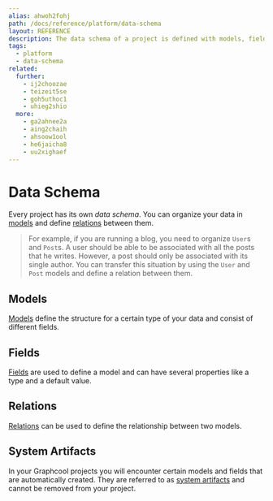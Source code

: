 ```yaml
---
alias: ahwoh2fohj
path: /docs/reference/platform/data-schema
layout: REFERENCE
description: The data schema of a project is defined with models, fields and relations that will define the GraphQL schema of your GraphQL backend.
tags:
  - platform
  - data-schema
related:
  further:
    - ij2choozae
    - teizeit5se
    - goh5uthoc1
    - uhieg2shio
  more:
    - ga2ahnee2a
    - aing2chaih
    - ahsoow1ool
    - he6jaicha8
    - uu2xighaef
---
```


# Data Schema

Every project has its own *data schema*. You can organize your data in [models](#models) and define [relations](#relations) between them.

> For example, if you are running a blog, you need to organize `User`s and `Post`s. A user should be able to be associated with all the posts that he writes. However, a post should only be associated with its single author.
You can transfer this situation by using the `User` and `Post` models and define a relation between them.

## Models

[Models](!alias-ij2choozae) define the structure for a certain type of your data and consist of different fields.

## Fields

[Fields](!alias-teizeit5se) are used to define a model and can have several properties like a type and a default value.

## Relations

[Relations](!alias-goh5uthoc1) can be used to define the relationship between two models.

## System Artifacts

In your Graphcool projects you will encounter certain models and fields that are automatically created. They are referred to as [system artifacts](!alias-uhieg2shio) and cannot be removed from your project.
